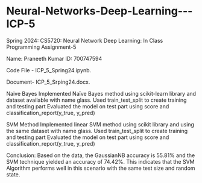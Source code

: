 # Neural-Networks-Deep-Learning---ICP-5

Spring 2024: CS5720: Neural Network Deep Learning: In Class Programming Assignment-5

Name: Praneeth Kumar  ID: 700747594

Code File - ICP_5_Spring24.ipynb.

Document- ICP_5_Srping24.docx.

Naive Bayes Implemented Naïve Bayes method using scikit-learn library and dataset available with name glass. Used train_test_split to create training and testing part Evaluated the model on test part using score and classification_report(y_true, y_pred)

SVM Method Implemented linear SVM method using scikit library and using the same dataset with name glass. Used train_test_split to create training and testing part Evaluated the model on test part using score and classification_report(y_true, y_pred)

Conclusion: Based on the data, the GaussianNB accuracy is 55.81% and the SVM technique yielded an accuracy of 74.42%. This indicates that the SVM Algorithm performs well in this scenario with the same test size and random state.
